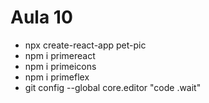# Aula 10
- npx create-react-app pet-pic
- npm i primereact
- npm i primeicons
- npm i primeflex
- git config --global core.editor "code .wait"